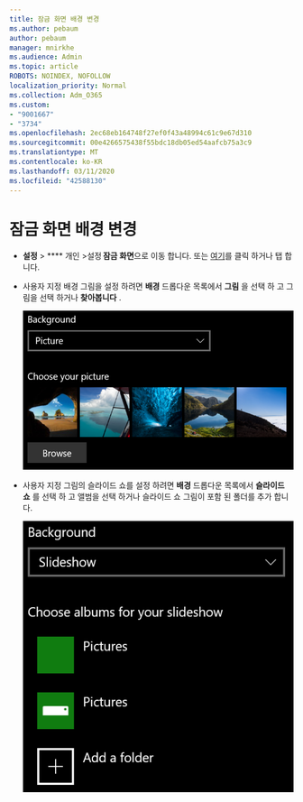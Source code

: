 ```yaml
---
title: 잠금 화면 배경 변경
ms.author: pebaum
author: pebaum
manager: mnirkhe
ms.audience: Admin
ms.topic: article
ROBOTS: NOINDEX, NOFOLLOW
localization_priority: Normal
ms.collection: Adm_O365
ms.custom:
- "9001667"
- "3734"
ms.openlocfilehash: 2ec68eb164748f27ef0f43a48994c61c9e67d310
ms.sourcegitcommit: 00e4266575438f55bdc18db05ed54aafcb75a3c9
ms.translationtype: MT
ms.contentlocale: ko-KR
ms.lasthandoff: 03/11/2020
ms.locfileid: "42588130"
---
```

# <a name="change-your-lock-screen-background"></a>잠금 화면 배경 변경

- **설정** > **** 개인 >설정 **잠금 화면**으로 이동 합니다. 또는 [여기](ms-settings:lockscreen?activationSource=GetHelp)를 클릭 하거나 탭 합니다.

- 사용자 지정 배경 그림을 설정 하려면 **배경** 드롭다운 목록에서 **그림** 을 선택 하 고 그림을 선택 하거나 **찾아봅니다** .

  ![사용자 지정 배경 그림을 설정 합니다.](media/set-custom-background-pic.png)

- 사용자 지정 그림의 슬라이드 쇼를 설정 하려면 **배경** 드롭다운 목록에서 **슬라이드 쇼** 를 선택 하 고 앨범을 선택 하거나 슬라이드 쇼 그림이 포함 된 폴더를 추가 합니다.

  ![사용자 지정 그림의 슬라이드 쇼를 설정 합니다.](media/set-up-slideshow-background.png)
